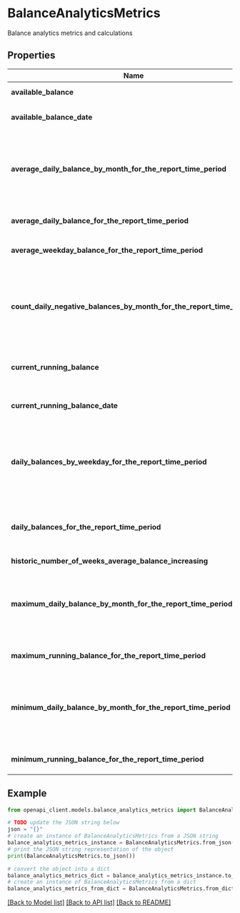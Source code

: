 # BalanceAnalyticsMetrics

Balance analytics metrics and calculations

## Properties

Name | Type | Description | Notes
------------ | ------------- | ------------- | -------------
**available_balance** | **float** | Available Balance | [optional] 
**available_balance_date** | **str** | Available Balance date | [optional] 
**average_daily_balance_by_month_for_the_report_time_period** | [**List[ObbDateRangeAndAmount]**](ObbDateRangeAndAmount.md) | Average daily ending balance each month over the report time period | [optional] 
**average_daily_balance_for_the_report_time_period** | **float** | Average Daily Balance | [optional] 
**average_weekday_balance_for_the_report_time_period** | **float** | Average Weekday Balance | [optional] 
**count_daily_negative_balances_by_month_for_the_report_time_period** | [**List[ObbDateRangeAndCount]**](ObbDateRangeAndCount.md) | Number of negative daily ending balances each month over the report time period | [optional] 
**current_running_balance** | **float** | Current Running Balance Date | [optional] 
**current_running_balance_date** | **str** | Current Running Balance date | [optional] 
**daily_balances_by_weekday_for_the_report_time_period** | [**List[ObbDailyBalance]**](ObbDailyBalance.md) | Daily balance of the account during weekdays over the length of the report | [optional] [default to []]
**daily_balances_for_the_report_time_period** | [**List[ObbDailyBalance]**](ObbDailyBalance.md) | Daily balance of the account over the length of the report | [optional] [default to []]
**historic_number_of_weeks_average_balance_increasing** | [**ObbNumWeeksAverageBalanceIncreasing**](ObbNumWeeksAverageBalanceIncreasing.md) |  | [optional] 
**maximum_daily_balance_by_month_for_the_report_time_period** | [**List[ObbDateRangeAndAmount]**](ObbDateRangeAndAmount.md) | Maximum daily ending balance each month over the report time period | [optional] 
**maximum_running_balance_for_the_report_time_period** | **float** | Maximum Running Balance | [optional] 
**minimum_daily_balance_by_month_for_the_report_time_period** | [**List[ObbDateRangeAndAmount]**](ObbDateRangeAndAmount.md) | Minimum daily ending balance each month over the report time period | [optional] 
**minimum_running_balance_for_the_report_time_period** | **float** | Minimum Running Balance | [optional] 

## Example

```python
from openapi_client.models.balance_analytics_metrics import BalanceAnalyticsMetrics

# TODO update the JSON string below
json = "{}"
# create an instance of BalanceAnalyticsMetrics from a JSON string
balance_analytics_metrics_instance = BalanceAnalyticsMetrics.from_json(json)
# print the JSON string representation of the object
print(BalanceAnalyticsMetrics.to_json())

# convert the object into a dict
balance_analytics_metrics_dict = balance_analytics_metrics_instance.to_dict()
# create an instance of BalanceAnalyticsMetrics from a dict
balance_analytics_metrics_from_dict = BalanceAnalyticsMetrics.from_dict(balance_analytics_metrics_dict)
```
[[Back to Model list]](../README.md#documentation-for-models) [[Back to API list]](../README.md#documentation-for-api-endpoints) [[Back to README]](../README.md)


